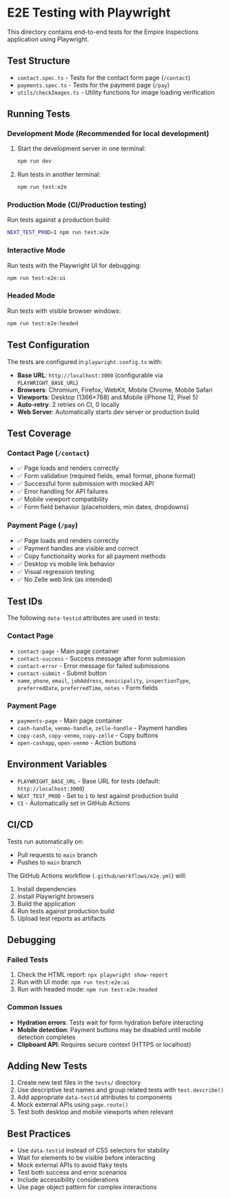 # E2E Testing with Playwright

This directory contains end-to-end tests for the Empire Inspections application using Playwright.

## Test Structure

- `contact.spec.ts` - Tests for the contact form page (`/contact`)
- `payments.spec.ts` - Tests for the payment page (`/pay`)
- `utils/checkImages.ts` - Utility functions for image loading verification

## Running Tests

### Development Mode (Recommended for local development)

1. Start the development server in one terminal:
   ```bash
   npm run dev
   ```

2. Run tests in another terminal:
   ```bash
   npm run test:e2e
   ```

### Production Mode (CI/Production testing)

Run tests against a production build:
```bash
NEXT_TEST_PROD=1 npm run test:e2e
```

### Interactive Mode

Run tests with the Playwright UI for debugging:
```bash
npm run test:e2e:ui
```

### Headed Mode

Run tests with visible browser windows:
```bash
npm run test:e2e:headed
```

## Test Configuration

The tests are configured in `playwright.config.ts` with:

- **Base URL**: `http://localhost:3000` (configurable via `PLAYWRIGHT_BASE_URL`)
- **Browsers**: Chromium, Firefox, WebKit, Mobile Chrome, Mobile Safari
- **Viewports**: Desktop (1366×768) and Mobile (iPhone 12, Pixel 5)
- **Auto-retry**: 2 retries on CI, 0 locally
- **Web Server**: Automatically starts dev server or production build

## Test Coverage

### Contact Page (`/contact`)
- ✅ Page loads and renders correctly
- ✅ Form validation (required fields, email format, phone format)
- ✅ Successful form submission with mocked API
- ✅ Error handling for API failures
- ✅ Mobile viewport compatibility
- ✅ Form field behavior (placeholders, min dates, dropdowns)

### Payment Page (`/pay`)
- ✅ Page loads and renders correctly
- ✅ Payment handles are visible and correct
- ✅ Copy functionality works for all payment methods
- ✅ Desktop vs mobile link behavior
- ✅ Visual regression testing
- ✅ No Zelle web link (as intended)

## Test IDs

The following `data-testid` attributes are used in tests:

### Contact Page
- `contact-page` - Main page container
- `contact-success` - Success message after form submission
- `contact-error` - Error message for failed submissions
- `contact-submit` - Submit button
- `name`, `phone`, `email`, `jobAddress`, `municipality`, `inspectionType`, `preferredDate`, `preferredTime`, `notes` - Form fields

### Payment Page
- `payments-page` - Main page container
- `cash-handle`, `venmo-handle`, `zelle-handle` - Payment handles
- `copy-cash`, `copy-venmo`, `copy-zelle` - Copy buttons
- `open-cashapp`, `open-venmo` - Action buttons

## Environment Variables

- `PLAYWRIGHT_BASE_URL` - Base URL for tests (default: `http://localhost:3000`)
- `NEXT_TEST_PROD` - Set to `1` to test against production build
- `CI` - Automatically set in GitHub Actions

## CI/CD

Tests run automatically on:
- Pull requests to `main` branch
- Pushes to `main` branch

The GitHub Actions workflow (`.github/workflows/e2e.yml`) will:
1. Install dependencies
2. Install Playwright browsers
3. Build the application
4. Run tests against production build
5. Upload test reports as artifacts

## Debugging

### Failed Tests
1. Check the HTML report: `npx playwright show-report`
2. Run with UI mode: `npm run test:e2e:ui`
3. Run with headed mode: `npm run test:e2e:headed`

### Common Issues
- **Hydration errors**: Tests wait for form hydration before interacting
- **Mobile detection**: Payment buttons may be disabled until mobile detection completes
- **Clipboard API**: Requires secure context (HTTPS or localhost)

## Adding New Tests

1. Create new test files in the `tests/` directory
2. Use descriptive test names and group related tests with `test.describe()`
3. Add appropriate `data-testid` attributes to components
4. Mock external APIs using `page.route()`
5. Test both desktop and mobile viewports when relevant

## Best Practices

- Use `data-testid` instead of CSS selectors for stability
- Wait for elements to be visible before interacting
- Mock external APIs to avoid flaky tests
- Test both success and error scenarios
- Include accessibility considerations
- Use page object pattern for complex interactions






